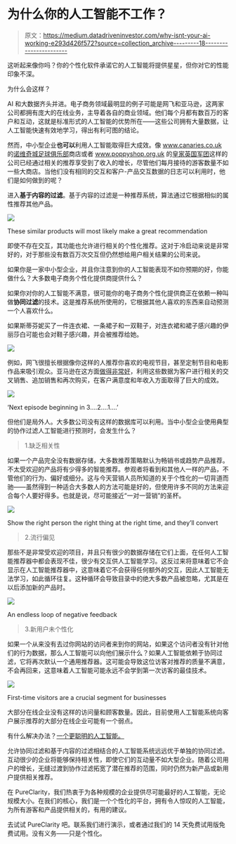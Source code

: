 # 为什么你的人工智能不工作？

> 原文：<https://medium.datadriveninvestor.com/why-isnt-your-ai-working-e293d426f572?source=collection_archive---------18----------------------->

这听起来像你吗？你的个性化软件承诺它的人工智能将提供星星，但你对它的性能印象不深。

为什么会这样？

AI 和大数据齐头并进。电子商务领域最明显的例子可能是网飞和亚马逊，这两家公司都拥有庞大的在线业务，主导着各自的商业领域。他们每个月都有数百万的客户和互动，这就是标准形式的人工智能的优势所在——这些公司拥有大量数据，让人工智能快速有效地学习，得出有利可图的结论。

然而，中小型企业**也可以**利用人工智能取得巨大成效。像 www.canaries.co.uk 的[诺维奇城足球俱乐部](https://www.pureclarity.com/case-studies/norwich-city-football-club/?utm_source=medium&utm_medium=blog&utm_campaign=ainotgoodNCFC)商店或者 www.poppyshop.org.uk 的[皇家英国军团](https://www.pureclarity.com/case-studies/the-royal-british-legion/?utm_source=medium&utm_medium=blog&utm_campaign=ainotgoodRBL)这样的公司已经通过相关的推荐享受到了收入的增长，尽管他们每月接待的游客数量不如一些大商店。当他们没有相同的交互和客户-产品交互数据的日志可以利用时，他们是如何做到的呢？

进入**基于内容的过滤**。基于内容的过滤是一种推荐系统，算法通过它根据相似的属性推荐其他产品。

![](img/a7f12dadb0762158ca9238670eb9053c.png)

These similar products will most likely make a great recommendation

即使不存在交互，其功能也允许进行相关的个性化推荐。这对于冷启动来说是非常好的，对于那些没有数百万次交互但仍然想给用户相关结果的公司来说。

如果你是一家中小型企业，并且你注意到你的人工智能表现不如你预期的好，你能做什么？大多数电子商务个性化提供商提供什么？

如果你对你的人工智能不满意，很可能你的电子商务个性化提供商正在依赖一种叫做**协同过滤**的技术。这是推荐系统所使用的，它根据其他人喜欢的东西来自动预测一个人喜欢什么。

如果斯蒂芬妮买了一件连衣裙、一条裙子和一双鞋子，对连衣裙和裙子感兴趣的伊丽莎白可能也会对鞋子感兴趣，并会被推荐给她。

![](img/63f3020f0d266bbf715aba4cf659bac5.png)

例如，网飞很擅长根据像你这样的人推荐你喜欢的电视节目，甚至定制节目和电影作品来吸引观众。亚马逊在这方面[做得非常好](https://medium.com/@elenaeruiz95/be-like-amazon-3bfca07ca16c)，利用这些数据为客户进行相关的交叉销售、追加销售和再次购买，在客户满意度和年收入方面取得了巨大的成效。

![](img/f885636c837fd85e58ad4d0192319fee.png)

‘Next episode beginning in 3….2….1….’

但他们是局外人。大多数公司没有这样的数据库可以利用。当中小型企业使用典型的协作过滤人工智能进行预测时，会发生什么？

> 1.缺乏相关性

如果一个产品完全没有数据存储，大多数推荐策略默认为畅销书或趋势产品推荐。不太受欢迎的产品将有少得多的智能推荐。参观者将看到和其他人一样的产品，不管他们的行为、偏好或细分。这与今天营销人员所知道的关于个性化的一切背道而驰——虽然得到一种适合大多数人的方法可能是好的，但使用许多不同的方法来迎合每个人要好得多。也就是说，尽可能接近“一对一营销”的圣杯。

![](img/f9d502a28e799a231c6e82df1ed75695.png)

Show the right person the right thing at the right time, and they’ll convert

> 2.流行偏见

那些不是非常受欢迎的项目，并且只有很少的数据存储在它们上面，在任何人工智能推荐器中都会表现不佳，很少有交互供人工智能学习。这反过来将意味着它不会显示在人工智能推荐器中，这意味着它不会获得任何额外的交互，因此人工智能无法学习，如此循环往复。这种循环会导致目录中的绝大多数产品被忽略，尤其是在以后添加新的产品时。

![](img/740ab913553b1bc7a50c3607010fe6ff.png)

An endless loop of negative feedback

> 3.新用户未个性化

如果一个从来没有去过你网站的访问者来到你的网站，如果这个访问者没有针对他们的行为数据，那么人工智能可以向他们展示什么？如果人工智能依赖于协同过滤，它将再次默认一个通用推荐器。这可能会导致这位访客对推荐的质量不满意，不会再回来，这意味着人工智能可能永远不会学到第一次访客的最佳技术。

![](img/f71b18b569945e267027b2af0adedf30.png)

First-time visitors are a crucial segment for businesses

大部分在线企业没有这样的访问量和顾客数量。因此，目前使用人工智能系统向客户展示推荐的大部分在线企业可能有一个弱点。

有什么解决办法？[一个更聪明的人工智能。](https://www.pureclarity.com/how-pureclarity-works/)

允许协同过滤和基于内容的过滤相结合的人工智能系统远远优于单独的协同过滤。互动很少的企业将能够保持相关性，即使它们的互动量不如大型企业。随着公司用户的增长，无缝过渡到协作过滤拓宽了潜在推荐的范围，同时仍然为新产品或新用户提供相关推荐。

在 PureClarity，我们热衷于为各种规模的企业提供尽可能最好的人工智能，无论规模大小。在我们的核心，我们是一个个性化的平台，拥有令人惊叹的人工智能，为所有游客和产品提供相关的，有用的建议。

去试试 PureClarity 吧。联系我们进行演示，或者通过我们的 14 天免费试用版免费试用。没有义务——只是个性化。